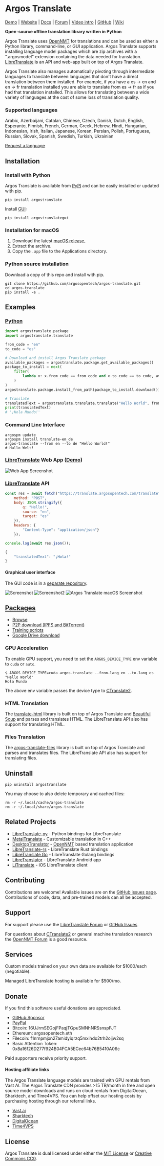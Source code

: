 # Argos Translate
[Demo](https://libretranslate.com) | [Website](https://www.argosopentech.com) | [Docs](https://argos-translate.readthedocs.io) |  [Forum](https://community.libretranslate.com/c/argos-translate/5) | [Video intro](https://odysee.com/@argosopentech:7/Machine-Translation-in-Argos-Translate-2021:5) | [GitHub](https://github.com/argosopentech/argos-translate) | [Wiki](https://github.com/argosopentech/argos-translate/wiki)

**Open-source offline translation library written in Python**

Argos Translate uses [OpenNMT](https://opennmt.net/) for translations and can be used as either a Python library, command-line, or GUI application. Argos Translate supports installing language model packages which are zip archives with a ".argosmodel" extension containing the data needed for translation. [LibreTranslate](https://libretranslate.com) is an API and web-app built on top of Argos Translate.

Argos Translate also manages automatically pivoting through intermediate languages to translate between languages that don't have a direct translation between them installed. For example, if you have a es → en and en → fr translation installed you are able to translate from es → fr as if you had that translation installed. This allows for translating between a wide variety of languages at the cost of some loss of translation quality.

### Supported languages
Arabic, Azerbaijani, Catalan, Chinese, Czech, Danish, Dutch, English, Esperanto, Finnish, French, German, Greek, Hebrew, Hindi, Hungarian, Indonesian, Irish, Italian, Japanese, Korean, Persian, Polish, Portuguese, Russian, Slovak, Spanish, Swedish, Turkish, Ukrainian

[Request a language](https://github.com/argosopentech/argos-translate/discussions/91)

## Installation
### Install with Python 
Argos Translate is available from [PyPI](https://pypi.org/project/argostranslate/) and can be easily installed or updated with [pip](https://pip.pypa.io/en/stable/installation/).

```
pip install argostranslate
```

Install [GUI](https://github.com/argosopentech/argos-translate-gui):
```
pip install argostranslategui
```

### Installation for macOS

1. Download the latest [macOS release.](https://github.com/argosopentech/argos-translate/releases/)
2. Extract the archive.
3. Copy the `.app` file to the Applications directory.

### Python source installation

Download a copy of this repo and install with pip.

```
git clone https://github.com/argosopentech/argos-translate.git
cd argos-translate
pip install -e .
```

## Examples
### [Python](https://argos-translate.readthedocs.io/en/latest/py-modindex.html)

```python
import argostranslate.package
import argostranslate.translate

from_code = "en"
to_code = "es"

# Download and install Argos Translate package
available_packages = argostranslate.package.get_available_packages()
package_to_install = next(
    filter(
        lambda x: x.from_code == from_code and x.to_code == to_code, available_packages
    )
)
argostranslate.package.install_from_path(package_to_install.download())

# Translate
translatedText = argostranslate.translate.translate("Hello World", from_code, to_code)
print(translatedText)
# '¡Hola Mundo!'
```

### Command Line Interface
```
argospm update
argospm install translate-en_de
argos-translate --from en --to de "Hello World!"
# Hallo Welt!

```

### [LibreTranslate](https://github.com/LibreTranslate/LibreTranslate) Web App ([Demo](https://libretranslate.com/))
![Web App Screenshot](img/WebAppScreenshot.png)

### [LibreTranslate](https://github.com/uav4geo/LibreTranslate) API

```javascript
const res = await fetch("https://translate.argosopentech.com/translate", {
	method: "POST",
	body: JSON.stringify({
		q: "Hello!",
		source: "en",
		target: "es"
	}),
	headers: {
		"Content-Type": "application/json"}
	});

console.log(await res.json());

{
    "translatedText": "¡Hola!"
}
```

#### Graphical user interface
The GUI code is in a [separate repository](https://github.com/argosopentech/argos-translate-gui).

![Screenshot](/img/Screenshot.png)
![Screenshot2](/img/Screenshot2.png)
![Argos Translate macOS Screenshot](/img/ArgosTranslateMacOSScreenshot.png)


## [Packages](https://www.argosopentech.com/argospm/index/)
- [Browse](https://www.argosopentech.com/argospm/index/)
- [P2P download (IPFS and BitTorrent)](/p2p/README.md)
- [Training scripts](https://github.com/argosopentech/argos-train)
- [Google Drive download](https://drive.google.com/drive/folders/11wxM3Ze7NCgOk_tdtRjwet10DmtvFu3i)


### GPU Acceleration

To enable GPU support, you need to set the `ARGOS_DEVICE_TYPE` env variable to `cuda` or `auto`.

```
$ ARGOS_DEVICE_TYPE=cuda argos-translate --from-lang en --to-lang es "Hello World"
Hola Mundo
```

The above env variable passes the device type to [CTranslate2](https://github.com/OpenNMT/CTranslate2).

### HTML Translation
The [translate-html](https://github.com/argosopentech/translate-html) library is built on top of Argos Translate and [Beautiful Soup](https://beautiful-soup-4.readthedocs.io/en/latest/) and parses and translates HTML. The LibreTranslate API also has support for translating HTML.


### Files Translation
The [argos-translate-files](https://github.com/dingedi/argos-translate-files) library is built on top of Argos Translate and parses and translates files. The LibreTranslate API also has support for translating files.

## Uninstall

``` shell
pip uninstall argostranslate
```

You may choose to also delete temporary and cached files:

``` shell
rm -r ~/.local/cache/argos-translate
rm -r ~/.local/share/argos-translate
```

## Related Projects
- [LibreTranslate-py](https://github.com/argosopentech/LibreTranslate-py) - Python bindings for LibreTranslate
- [MetalTranslate](https://github.com/argosopentech/MetalTranslate) - Customizable translation in C++
- [DesktopTranslator](https://github.com/ymoslem/DesktopTranslator) - [OpenNMT](https://opennmt.net/) based translation application
- [LibreTranslate-rs](https://github.com/grantshandy/libretranslate-rs) - LibreTranslate Rust bindings
- [LibreTranslate Go](https://github.com/SnakeSel/libretranslate) - LibreTranslate Golang bindings
- [LibreTranslator](https://gitlab.com/BeowuIf/libretranslator) - LibreTranslate Android app
- [LiTranslate](https://community.libretranslate.com/t/litranslate-ios-app/333) - iOS LibreTranslate client

## Contributing
Contributions are welcome! Available issues are on the [GitHub issues page](https://github.com/argosopentech/argos-translate/issues). Contributions of code, data, and pre-trained models can all be accepted.

## Support
For support please use the [LibreTranslate Forum](https://community.libretranslate.com/c/argos-translate/5) or [GitHub Issues](https://github.com/argosopentech/argos-translate/issues).

For questions about [CTranslate2](https://github.com/OpenNMT/CTranslate2) or general machine translation research the [OpenNMT Forum](https://forum.opennmt.net/) is a good resource.

## Services
Custom models trained on your own data are available for $1000/each (negotiable).

Managed LibreTranslate hosting is available for $500/mo.

## Donate
If you find this software useful donations are appreciated.
- [GitHub Sponsor](https://github.com/sponsors/argosopentech)
- [PayPal](https://www.paypal.com/biz/fund?id=MCCFG437JP9PJ)
- Bitcoin: 16UJrmSEGojFPaqjTGpuSMNhNRSsnspFJT
- Ethereum: argosopentech.eth
- Filecoin: f1nrnpmjxn27amidyiqrzq5mxihdo2trh2oijw2sq
- Basic Attention Token: 0x8a16f26D277f924B04FCA5ECec64b76B5410A06c

Paid supporters receive priority support.

#### Hosting affiliate links
The Argos Translate language models are trained with GPU rentals from Vast AI. The Argos Translate CDN provides >15 TB/month in free and open source model downloads and runs on cloud rentals from DigitalOcean, Sharktech, and Time4VPS. You can help offset our hosting costs by purchasing hosting through our referral links.

- [Vast.ai](http://vast.ai/?ref=24817)
- [Sharktech](https://portal.sharktech.net/aff.php?aff=1181)
- [DigitalOcean](https://m.do.co/c/a1af57be6e3f)
- [Time4VPS](https://www.time4vps.com/?affid=6929)

## License
Argos Translate is dual licensed under either the [MIT License](https://github.com/argosopentech/argos-translate/blob/master/LICENSE) or [Creative Commons CC0](https://creativecommons.org/share-your-work/public-domain/cc0/).
